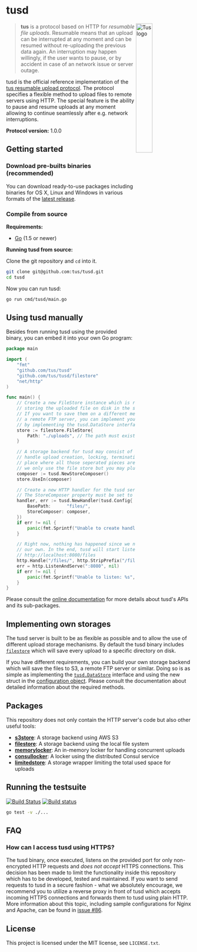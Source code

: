 # tusd

<img alt="Tus logo" src="https://github.com/tus/tus.io/blob/master/assets/img/tus1.png?raw=true" width="30%" align="right" />

> **tus** is a protocol based on HTTP for *resumable file uploads*. Resumable
> means that an upload can be interrupted at any moment and can be resumed without
> re-uploading the previous data again. An interruption may happen willingly, if
> the user wants to pause, or by accident in case of an network issue or server
> outage.

tusd is the official reference implementation of the [tus resumable upload
protocol](http://www.tus.io/protocols/resumable-upload.html). The protocol
specifies a flexible method to upload files to remote servers using HTTP.
The special feature is the ability to pause and resume uploads at any
moment allowing to continue seamlessly after e.g. network interruptions.

**Protocol version:** 1.0.0

## Getting started

### Download pre-builts binaries (recommended)

You can download ready-to-use packages including binaries for OS X, Linux and
Windows in various formats of the
[latest release](https://github.com/tus/tusd/releases/latest).

### Compile from source

**Requirements:**

* [Go](http://golang.org/doc/install) (1.5 or newer)

**Running tusd from source:**

Clone the git repository and `cd` into it.

```bash
git clone git@github.com:tus/tusd.git
cd tusd
```

Now you can run tusd:

```bash
go run cmd/tusd/main.go
```

## Using tusd manually

Besides from running tusd using the provided binary, you can embed it into
your own Go program:

```go
package main

import (
	"fmt"
	"github.com/tus/tusd"
	"github.com/tus/tusd/filestore"
	"net/http"
)

func main() {
	// Create a new FileStore instance which is responsible for
	// storing the uploaded file on disk in the specified directory.
	// If you want to save them on a different medium, for example
	// a remote FTP server, you can implement your own storage backend
	// by implementing the tusd.DataStore interface.
	store := filestore.FileStore{
		Path: "./uploads", // The path must exist
	}

	// A storage backend for tusd may consist of multiple different parts which
	// handle upload creation, locking, termination and so on. The composer is a
	// place where all those seperated pieces are joined together. In this example
	// we only use the file store but you may plug in multiple.
	composer := tusd.NewStoreComposer()
	store.UseIn(composer)

	// Create a new HTTP handler for the tusd server by providing a configuration.
	// The StoreComposer property must be set to allow the handler to function.
	handler, err := tusd.NewHandler(tusd.Config{
		BasePath:      "files/",
		StoreComposer: composer,
	})
	if err != nil {
		panic(fmt.Sprintf("Unable to create handler: %s", err))
	}

	// Right now, nothing has happened since we need to start the HTTP server on
	// our own. In the end, tusd will start listening on and accept request at
	// http://localhost:8080/files
	http.Handle("/files/", http.StripPrefix("/files/", handler))
	err = http.ListenAndServe(":8080", nil)
	if err != nil {
		panic(fmt.Sprintf("Unable to listen: %s", err))
	}
}
```

Please consult the [online documentation](https://godoc.org/github.com/tus/tusd)
for more details about tusd's APIs and its sub-packages.

## Implementing own storages

The tusd server is built to be as flexible as possible and to allow the use
of different upload storage mechanisms. By default the tusd binary includes
[`filestore`](https://godoc.org/github.com/tus/tusd/filestore) which will save every upload
to a specific directory on disk.

If you have different requirements, you can build your own storage backend
which will save the files to S3, a remote FTP server or similar. Doing so
is as simple as implementing the [`tusd.DataStore`](https://godoc.org/github.com/tus/tusd/#DataStore)
interface and using the new struct in the [configuration object](https://godoc.org/github.com/tus/tusd/#Config).
Please consult the documentation about detailed information about the
required methods.

## Packages

This repository does not only contain the HTTP server's code but also other
useful tools:

* [**s3store**](https://godoc.org/github.com/tus/tusd/s3store): A storage backend using AWS S3
* [**filestore**](https://godoc.org/github.com/tus/tusd/filestore): A storage backend using the local file system
* [**memorylocker**](https://godoc.org/github.com/tus/tusd/memorylocker): An in-memory locker for handling concurrent uploads
* [**consullocker**](https://godoc.org/github.com/tus/tusd/consullocker): A locker using the distributed Consul service
* [**limitedstore**](https://godoc.org/github.com/tus/tusd/limitedstore): A storage wrapper limiting the total used space for uploads

## Running the testsuite

[![Build Status](https://travis-ci.org/tus/tusd.svg?branch=master)](https://travis-ci.org/tus/tusd)
[![Build status](https://ci.appveyor.com/api/projects/status/2y6fa4nyknoxmyc8/branch/master?svg=true)](https://ci.appveyor.com/project/Acconut/tusd/branch/master)

```bash
go test -v ./...
```

## FAQ

### How can I access tusd using HTTPS?

The tusd binary, once executed, listens on the provided port for only non-encrypted HTTP requests and *does not accept* HTTPS connections. This decision has been made to limit the functionality inside this repository which has to be developed, tested and maintained. If you want to send requests to tusd in a secure fashion - what we absolutely encourage, we recommend you to utilize a reverse proxy in front of tusd which accepts incoming HTTPS connections and forwards them to tusd using plain HTTP. More information about this topic, including sample configurations for Nginx and Apache, can be found in [issue #86](https://github.com/tus/tusd/issues/86#issuecomment-269569077).

## License

This project is licensed under the MIT license, see `LICENSE.txt`.
